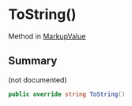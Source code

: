 # ToString()

Method in [MarkupValue](/api/csharp/yarn.markup.markupvalue.md)

## Summary

(not documented)

```csharp
public override string ToString()
```

